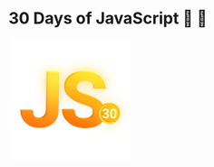 # 30 Days of JavaScript 🧩 🧠
<img src="https://github.com/ychaaibi/leetcode-javascript-30/blob/main/icon-js-30.png" alt="yjs leetcode icon" />
